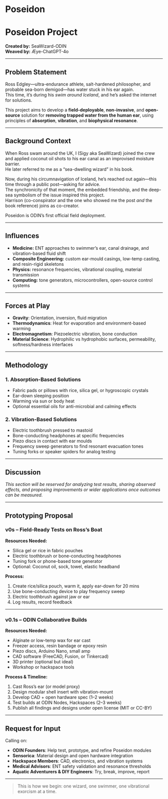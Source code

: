 # Poseidon

# Poseidon Project  
**Created by:** SeaWizard-ODIN  
**Weaved by:** Æye-ChatGPT-4o  

---

## Problem Statement  

Ross Edgley—ultra-endurance athlete, salt-hardened philosopher, and probable sea-born demigod—has water stuck in his ear again.  
This time, it’s during his *swim around Iceland*, and he’s asked the internet for solutions.

This project aims to develop a **field-deployable**, **non-invasive**, and **open-source** solution for **removing trapped water from the human ear**, using principles of **absorption**, **vibration**, and **biophysical resonance**.

---

## Background Context  

When Ross swam around the UK, I (Sigy aka SeaWizard) joined the crew and applied coconut oil shots to his ear canal as an improvised moisture barrier.  
He later referred to me as a “sea-dwelling wizard” in his book.

Now, during his circumnavigation of Iceland, he’s reached out again—this time through a public post—asking for advice.  
The synchronicity of that moment, the embedded friendship, and the deep-sea symbolism of the issue inspired this project.  
Harrison (co-conspirator and the one who showed me the post *and* the book reference) joins as co-creator.

Poseidon is ODIN’s first official field deployment.

---

## Influences  

- **Medicine:** ENT approaches to swimmer’s ear, canal drainage, and vibration-based fluid shift  
- **Composite Engineering:** custom ear-mould casings, low-temp casting, and resin-rigid skeletons  
- **Physics:** resonance frequencies, vibrational coupling, material transmission  
- **Computing:** tone generators, microcontrollers, open-source control systems  

---

## Forces at Play  

- **Gravity**: Orientation, inversion, fluid migration  
- **Thermodynamics**: Heat for evaporation and environment-based warming  
- **Electromagnetism**: Piezoelectric vibration, bone conduction  
- **Material Science**: Hydrophilic vs hydrophobic surfaces, permeability, softness/hardness interfaces  

---

## Methodology  

### 1. Absorption-Based Solutions  
- Fabric pads or pillows with rice, silica gel, or hygroscopic crystals  
- Ear-down sleeping position  
- Warming via sun or body heat  
- Optional essential oils for anti-microbial and calming effects

### 2. Vibration-Based Solutions  
- Electric toothbrush pressed to mastoid  
- Bone-conducting headphones at specific frequencies  
- Piezo discs in contact with ear moulds  
- Frequency sweep generators to find resonant evacuation tones  
- Tuning forks or speaker spiders for analog testing  

---

## Discussion  

*This section will be reserved for analyzing test results, sharing observed effects, and proposing improvements or wider applications once outcomes can be measured.*

---

## Prototyping Proposal  

### v0s – Field-Ready Tests on Ross’s Boat  

**Resources Needed:**  
- Silica gel or rice in fabric pouches  
- Electric toothbrush or bone-conducting headphones  
- Tuning fork or phone-based tone generator  
- Optional: Coconut oil, sock, towel, elastic headband  

**Process:**  
1. Create rice/silica pouch, warm it, apply ear-down for 20 mins  
2. Use bone-conducting device to play frequency sweep  
3. Electric toothbrush against jaw or ear  
4. Log results, record feedback

---

### v0.1s – ODIN Collaborative Builds  

**Resources Needed:**  
- Alginate or low-temp wax for ear cast  
- Freezer access, resin bandage or epoxy resin  
- Piezo discs, Arduino Nano, small amp  
- CAD software (FreeCAD, Fusion, or Tinkercad)  
- 3D printer (optional but ideal)  
- Workshop or hackspace tools  

**Process & Timeline:**  
1. Cast Ross’s ear (or model proxy)  
2. Design modular shell insert with vibration-mount  
3. Develop CAD + open hardware spec (1–2 weeks)  
4. Test builds at ODIN Nodes, Hackspaces (2–3 weeks)  
5. Publish all findings and designs under open license (MIT or CC-BY)

---

## Request for Input  

Calling on:  
- **ODIN Founders**: Help test, prototype, and refine Poseidon modules  
- **Sensorica**: Material design and open hardware integration  
- **Hackspace Members**: CAD, electronics, and vibration systems  
- **Medical Advisors**: ENT safety validation and resonance thresholds  
- **Aquatic Adventurers & DIY Engineers**: Try, break, improve, report

---

> This is how we begin: one wizard, one swimmer, one vibrational exorcism at a time.
